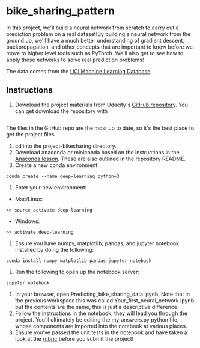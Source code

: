 # bike_sharing_pattern
In this project, we'll build a neural network from scratch to carry out a prediction problem on a real dataset!By building a neural network from the ground up, we'll have a much better understanding of gradient descent, backpropagation, and other concepts that are important to know before we move to higher level tools such as PyTorch. We'll also get to see how to apply these networks to solve real prediction problems!

The data comes from the [UCI Machine Learning Database](https://archive.ics.uci.edu/ml/datasets/Bike+Sharing+Dataset).

## Instructions
1. Download the project materials from Udacity's [GitHub repository](https://github.com/udacity/deep-learning-v2-pytorch). You can get download the repository with 
```git clone https://github.com/udacity/deep-learning-v2-pytorch.git.
```
The files in the GitHub repo are the most up to date, so it's the best place to get the project files.
1. cd into the project-bikesharing directory.
1. Download anaconda or miniconda based on the instructions in the [Anaconda lesson](https://classroom.udacity.com/nanodegrees/nd101/parts/2a9dba0b-28eb-4b0e-acfa-bdcf35680d90/modules/aba54606-cf35-4a77-b643-efec6a90bfa1/lessons/9e9ed61d-20c3-4431-95aa-a1099f28d601/concepts/4cdc5a26-1e54-4a69-8eb4-f15e37aaab7b). These are also outlined in the repository README.
1. Create a new conda environment:
```
conda create --name deep-learning python=3
```
1. Enter your new environment:
* Mac/Linux: 
```
>> source activate deep-learning
```
* Windows: 
```
>> activate deep-learning
```
1. Ensure you have numpy, matplotlib, pandas, and jupyter notebook installed by doing the following:
```
conda install numpy matplotlib pandas jupyter notebook
```
1. Run the following to open up the notebook server:
```
jupyter notebook
```
1. In your browser, open Predicting_bike_sharing_data.ipynb. Note that in the previous workspace this was called Your_first_neural_network.ipynb but the contents are the same, this is just a descriptive difference.
1. Follow the instructions in the notebook; they will lead you through the project. You'll ultimately be editing the my_answers.py python file, whose components are imported into the notebook at various places.
1. Ensure you've passed the unit tests in the notebook and have taken a look at the [rubric](https://review.udacity.com/#!/rubrics/2148/view) before you submit the project!